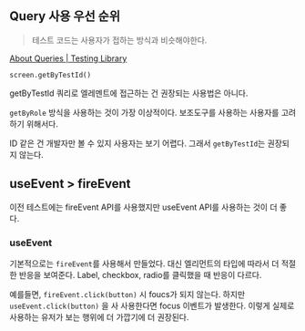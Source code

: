 ## Query 사용 우선 순위

> 테스트 코드는 사용자가 접하는 방식과 비슷해야한다.
> 

[About Queries | Testing Library](https://testing-library.com/docs/queries/about/#priority)

`screen.getByTestId()`

getByTestId 쿼리로 엘레멘트에 접근하는 건 권장되는 사용법은 아니다.

 `getByRole` 방식을 사용하는 것이 가장 이상적이다. 보조도구를 사용하는 사용자를 고려하기 위해서다.

ID 같은 건 개발자만 볼 수 있지 사용자는 보기 어렵다. 그래서 `getByTestId`는 권장되지 않는다.

## useEvent > fireEvent

이전 테스트에는 fireEvent API를 사용했지만 useEvent API를 사용하는 것이 더 좋다.

### useEvent

기본적으로는 `fireEvent`를 사용해서 만들었다. 대신 엘리먼트의 타입에 따라서 더 적절한 반응을 보여준다. Label, checkbox, radio를 클릭했을 때 반응이 다르다.

예를들면, `fireEvent.click(button)` 시 foucs가 되지 않는다. 하지만 `useEvent.click(button)` 을 사 사용한다면 focus 이벤트가 발생한다. 이렇게 실제로 사용하는 유저가 보는 행위에 더 가깝기에 더 권장된다.